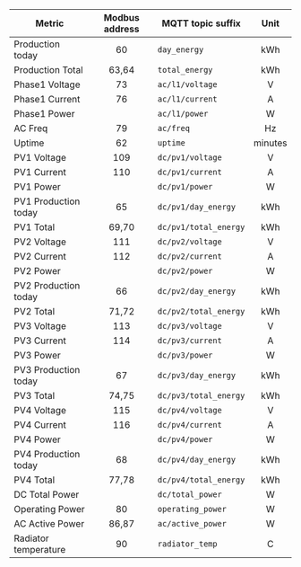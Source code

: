 |Metric|Modbus address|MQTT topic suffix|Unit|
|---|:-:|---|:-:|
|Production today|60|`day_energy`|kWh|
|Production Total|63,64|`total_energy`|kWh|
|Phase1 Voltage|73|`ac/l1/voltage`|V|
|Phase1 Current|76|`ac/l1/current`|A|
|Phase1 Power||`ac/l1/power`|W|
|AC Freq|79|`ac/freq`|Hz|
|Uptime|62|`uptime`|minutes|
|PV1 Voltage|109|`dc/pv1/voltage`|V|
|PV1 Current|110|`dc/pv1/current`|A|
|PV1 Power||`dc/pv1/power`|W|
|PV1 Production today|65|`dc/pv1/day_energy`|kWh|
|PV1 Total|69,70|`dc/pv1/total_energy`|kWh|
|PV2 Voltage|111|`dc/pv2/voltage`|V|
|PV2 Current|112|`dc/pv2/current`|A|
|PV2 Power||`dc/pv2/power`|W|
|PV2 Production today|66|`dc/pv2/day_energy`|kWh|
|PV2 Total|71,72|`dc/pv2/total_energy`|kWh|
|PV3 Voltage|113|`dc/pv3/voltage`|V|
|PV3 Current|114|`dc/pv3/current`|A|
|PV3 Power||`dc/pv3/power`|W|
|PV3 Production today|67|`dc/pv3/day_energy`|kWh|
|PV3 Total|74,75|`dc/pv3/total_energy`|kWh|
|PV4 Voltage|115|`dc/pv4/voltage`|V|
|PV4 Current|116|`dc/pv4/current`|A|
|PV4 Power||`dc/pv4/power`|W|
|PV4 Production today|68|`dc/pv4/day_energy`|kWh|
|PV4 Total|77,78|`dc/pv4/total_energy`|kWh|
|DC Total Power||`dc/total_power`|W|
|Operating Power|80|`operating_power`|W|
|AC Active Power|86,87|`ac/active_power`|W|
|Radiator temperature|90|`radiator_temp`|C|
